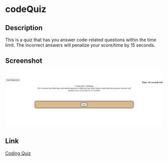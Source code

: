 # codeQuiz


## Description

This is a quiz that has you answer code-related questions within the time limit. The incorrect answers will penalize your score/time by 15 seconds.

## Screenshot

![image](./assets/images/Screenshot.png)

## Link

<a href=https://shobannah.github.io/codeQuiz/> Coding Quiz